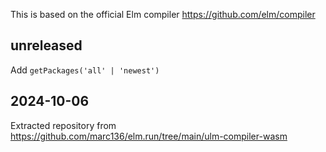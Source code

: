 This is based on the official Elm compiler https://github.com/elm/compiler

## unreleased
Add `getPackages('all' | 'newest')`

## 2024-10-06
Extracted repository from https://github.com/marc136/elm.run/tree/main/ulm-compiler-wasm

